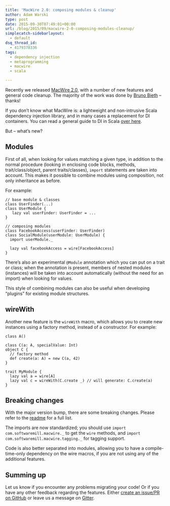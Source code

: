```yaml
---
title: 'MacWire 2.0: composing modules & cleanup'
author: Adam Warski
type: post
date: 2015-09-30T07:49:01+00:00
url: /blog/2015/09/macwire-2-0-composing-modules-cleanup/
simplecatch-sidebarlayout:
  - default
dsq_thread_id:
  - 4179378336
tags:
  - dependency injection
  - metaprogramming
  - macwire
  - scala

---
```

Recently we released [MacWire 2.0][1], with a number of new features and general code cleanup. The majority of the work was done by [Bruno Bieth][2] &#8211; thanks!

If you don’t know what MacWire is: a lightweight and non-intrusive Scala dependency injection library, and in many cases a replacement for DI containers. You can read a general guide to DI in Scala [over here][3].

But &#8211; what’s new?

## Modules

First of all, when looking for values matching a given type, in addition to the normal procedure (looking in enclosing code blocks, methods, trait/class/object, parent traits/classes), `import` statements are taken into account. This makes it possible to combine modules using composition, not only inheritance as before.

For example:

<pre><code class="scala">// base module & classes
class UserFinder(...)
class UserModule {
   lazy val userFinder: UserFinder = ...
}

// composing modules
class FacebookAccess(userFinder: UserFinder)
class SocialModule(userModule: UserModule) {
  import userModule._

  lazy val facebookAccess = wire[FacebookAccess]
}
</code></pre>

There’s also an experimental `@Module` annotation which you can put on a trait or class; when the annotation is present, members of nested modules (instances) will be taken into account automatically (without the need for an import) when looking for values.

This style of combining modules can also be useful when developing “plugins” for existing module structures.

## wireWith

Another new feature is the `wireWith` macro, which allows you to create new instances using a factory method, instead of a constructor. For example:

<pre><code class="scala">class A()

class C(a: A, specialValue: Int)
object C {
  // factory method
  def create(a: A) = new C(a, 42)
}

trait MyModule {
  lazy val a = wire[A]
  lazy val c = wireWith(C.create _) // will generate: C.create(a)
}
</code></pre>

## Breaking changes

With the major version bump, there are some breaking changes. Please refer to the [readme][4] for a full list.

The imports are now standardized; you should use `import com.softwaremill.macwire._` to get the `wire` methods, and `import com.softwaremill.macwire.tagging._` for tagging support.

Code is also better separated into modules, allowing you to have a compile-time-only dependency on the wire macros, if you are not using any of the additional features.

## Summing up

Let us know if you encounter any problems migrating your code! Or if you have any other feedback regarding the features. Either [create an issue/PR on GitHub][1] or leave us a message on [Gitter][5].

 [1]: https://github.com/adamw/macwire
 [2]: https://github.com/backuitist
 [3]: http://di-in-scala.github.io
 [4]: https://github.com/adamw/macwire#migrating
 [5]: https://gitter.im/adamw/macwire
